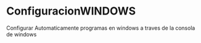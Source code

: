 # ConfiguracionWINDOWS
 Configurar Automaticamente programas en windows a traves de la consola de windows
